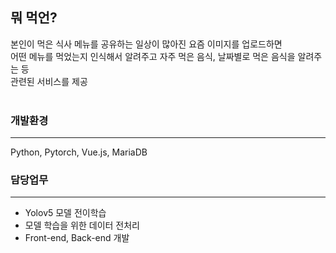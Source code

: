 ## 뭐 먹언?

본인이 먹은 식사 메뉴를 공유하는 일상이 많아진 요즘 이미지를 업로드하면   
어떤 메뉴를 먹었는지 인식해서 알려주고 자주 먹은 음식, 날짜별로 먹은 음식을 알려주는 등   
관련된 서비스를 제공  
<br>

### 개발환경
***
Python, Pytorch, Vue.js, MariaDB
<br>

### 담당업무
***
* Yolov5 모델 전이학습
* 모델 학습을 위한 데이터 전처리
* Front-end, Back-end 개발

